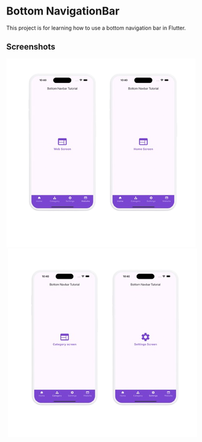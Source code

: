 # Bottom NavigationBar

This project is for learning how to use a bottom navigation bar in Flutter.

## Screenshots
<img src="screenshots/one.png"> &nbsp;<img src="screenshots/two.png">

